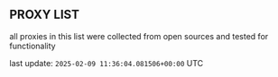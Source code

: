 ## PROXY LIST

all proxies in this list were collected from open sources and tested for functionality

last update: `2025-02-09 11:36:04.081506+00:00` UTC